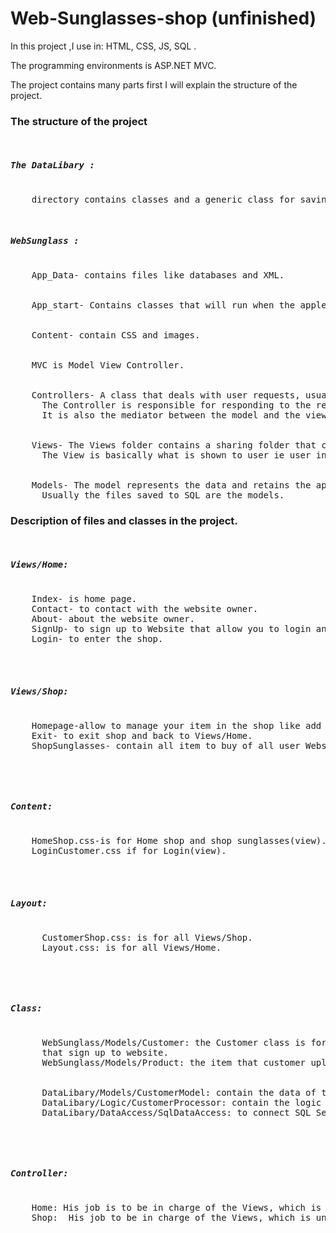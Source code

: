 # Web-Sunglasses-shop (unfinished)
<p>
  In this project ,I use in: HTML, CSS, JS, SQL . 
  
  The programming environments is ASP.NET MVC.

  The project contains many parts first I will explain the structure of the project.
</p>
  <h3>The structure of the project</h3> 
<pre>
  <h5>The DataLibary :</h5>
    directory contains classes and a generic class for saving data to SQL Server.
</pre>

<pre>
 <h5>WebSunglass :</h5>
    App_Data- contains files like databases and XML.
  </br>
    App_start- Contains classes that will run when the applection starts, usually Config files.
  </br>
    Content- contain CSS and images.
  </br>
    MVC is Model View Controller.
  </br>
    Controllers- A class that deals with user requests, usually used by the viewer.
      The Controller is responsible for responding to the requests and directing to the appropriate view.
      It is also the mediator between the model and the view.
   </br>
    Views- The Views folder contains a sharing folder that contains HTML files that are shared for some HTML files(Layout).
      The View is basically what is shown to user ie user interface.
   </br>
    Models- The model represents the data and retains the application data.
      Usually the files saved to SQL are the models.
</pre>
<h3>Description of files and classes in the project.</h3>
<pre>
  <h5>Views/Home:</h5>
    Index- is home page.
    Contact- to contact with the website owner.
    About- about the website owner.
    SignUp- to sign up to Website that allow you to login and to enter the shop, and buy or sell sunglass.
    Login- to enter the shop.
  </br>
  <h5>Views/Shop:</h5>
    Homepage-allow to manage your item in the shop like add item and watch them and other things.
    Exit- to exit shop and back to Views/Home.
    ShopSunglasses- contain all item to buy of all user Website ,but you can't see only your items in global shop.  
</pre>
</br>
<pre>
  <h5>Content:</h5>
    HomeShop.css-is for Home shop and shop sunglasses(view).
    LoginCustomer.css if for Login(view).
  </br>
  <h5>Layout:</h5>
      CustomerShop.css: is for all Views/Shop.
      Layout.css: is for all Views/Home.
</pre>
</br>
<pre>
    <h5>Class:</h5>
      WebSunglass/Models/Customer: the Customer class is for signup view,contain  the information of customer 
      that sign up to website.
      WebSunglass/Models/Product: the item that customer upload to the shop.
    </br>
      DataLibary/Models/CustomerModel: contain the data of the customer that will save in the SQL Server.
      DataLibary/Logic/CustomerProcessor: contain the logic of save customer to SQL Server.
      DataLibary/DataAccess/SqlDataAccess: to connect SQL Server and save/execute query.
</pre>
</br>
<pre>
  <h5>Controller:</h5>
    Home: His job is to be in charge of the Views, which is under the HOME folder.
    Shop:  His job to be in charge of the Views, which is under the Shop folder.
</pre>
